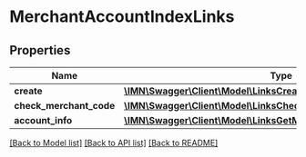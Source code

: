 # MerchantAccountIndexLinks

## Properties
Name | Type | Description | Notes
------------ | ------------- | ------------- | -------------
**create** | [**\IMN\Swagger\Client\Model\LinksCreateMerchantAccountLink**](LinksCreateMerchantAccountLink.md) |  | [optional] 
**check_merchant_code** | [**\IMN\Swagger\Client\Model\LinksCheckMerchantCodeAvailabilityLink**](LinksCheckMerchantCodeAvailabilityLink.md) |  | [optional] 
**account_info** | [**\IMN\Swagger\Client\Model\LinksGetMerchantAccountInfoLink**](LinksGetMerchantAccountInfoLink.md) |  | [optional] 

[[Back to Model list]](../README.md#documentation-for-models) [[Back to API list]](../README.md#documentation-for-api-endpoints) [[Back to README]](../README.md)


